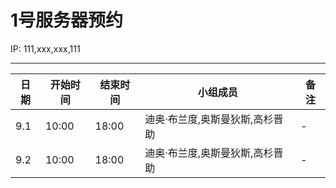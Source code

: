 # 1号服务器预约

IP: 111,xxx,xxx,111

***

日期|开始时间|结束时间|小组成员|备注
-|-|-|-|-
9.1|10:00|18:00|迪奥·布兰度,奥斯曼狄斯,高杉晋助|-
9.2|10:00|18:00|迪奥·布兰度,奥斯曼狄斯,高杉晋助|-
